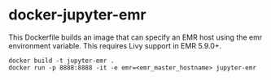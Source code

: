 # docker-jupyter-emr

This Dockerfile builds an image that can specify an EMR host using the emr environment variable. This requires Livy support in EMR 5.9.0+.

```
docker build -t jupyter-emr .
docker run -p 8888:8888 -it -e emr=<emr_master_hostname> jupyter-emr
```
